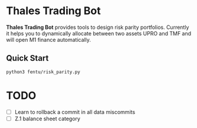 # Thales Trading Bot

**Thales Trading Bot** provides tools to design risk parity portfolios. 
Currently it helps you to dynamically allocate between two assets UPRO and TMF and will open M1 finance automatically.

## Quick Start

```bash
python3 fentu/risk_parity.py
```

# TODO
- [ ] Learn to rollback a commit in all data miscommits
- [ ] Z.1 balance sheet category
